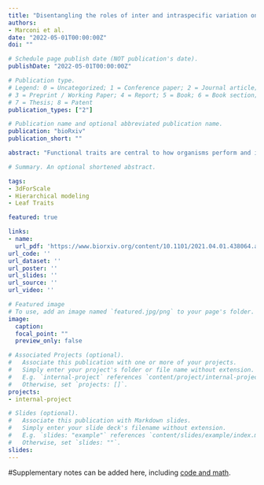 ```yaml
---
title: "Disentangling the roles of inter and intraspecific variation on leaf trait distributions across the eastern United States"
authors:
- Marconi et al.
date: "2022-05-01T00:00:00Z"
doi: ""

# Schedule page publish date (NOT publication's date).
publishDate: "2022-05-01T00:00:00Z"

# Publication type.
# Legend: 0 = Uncategorized; 1 = Conference paper; 2 = Journal article;
# 3 = Preprint / Working Paper; 4 = Report; 5 = Book; 6 = Book section;
# 7 = Thesis; 8 = Patent
publication_types: ["2"]

# Publication name and optional abbreviated publication name.
publication: "bioRxiv"
publication_short: ""

abstract: "Functional traits are central to how organisms perform and influence ecosystem function. Although phylogenetic constraints and environmental conditions are both known to affect trait distributions, data limitations have resulted in large scale studies modeling traits either as species weighted averages (ignoring intraspecific variation) or as a function of the environment (ignoring phylogenetic constraints). As a result, large scale predictions for trait distributions do not include key drivers, likely resulting in biased predictions, and cannot be used to assess the relative contributions of inter- and intraspecific variation. To address these limitations, we developed a joint model integrating phylogenetic and environmental information to understand and predict the distribution of eight leaf traits across the eastern United States. This joint model explained 68% of trait variation, outperforming both species-only and environment-only models, with variance attributable to phylogeny alone (23%), the environment alone (18%), and their overlapping effects (26%). The importance of phylogenetic constraints and the environment varied by trait, with some traits associated predominantly with environmental variation and others with phylogeny. To make predictions more continuously across the eastern USA we combined this model with data from the large-scale Forest Inventory and Analysis survey to estimate traits for ~1.2 million trees. The combined model exhibited significant deviations in predictions from both species-only and environment-only models with variation in the direction and magnitude of these differences among ecoregions. "

# Summary. An optional shortened abstract.

tags:
- 3dForScale
- Hierarchical modeling
- Leaf Traits

featured: true

links:
- name:
  url_pdf: 'https://www.biorxiv.org/content/10.1101/2021.04.01.438064.abstract'
url_code: ''
url_dataset: ''
url_poster: ''
url_slides: ''
url_source: ''
url_video: ''

# Featured image
# To use, add an image named `featured.jpg/png` to your page's folder.
image:  
  caption:
  focal_point: ""
  preview_only: false

# Associated Projects (optional).
#   Associate this publication with one or more of your projects.
#   Simply enter your project's folder or file name without extension.
#   E.g. `internal-project` references `content/project/internal-project/index.md`.
#   Otherwise, set `projects: []`.
projects:
- internal-project

# Slides (optional).
#   Associate this publication with Markdown slides.
#   Simply enter your slide deck's filename without extension.
#   E.g. `slides: "example"` references `content/slides/example/index.md`.
#   Otherwise, set `slides: ""`.
slides:
---
```


#Supplementary notes can be added here, including [code and math](https://sourcethemes.com/academic/docs/writing-markdown-latex/).
